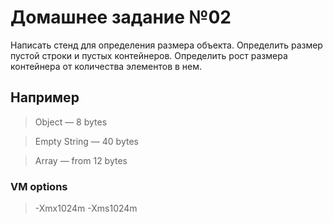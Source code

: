 # Домашнее задание №02

Написать стенд для определения размера объекта. Определить размер пустой строки и пустых контейнеров. Определить рост размера контейнера от количества элементов в нем.

## Например
> Object — 8 bytes

> Empty String — 40 bytes

> Array — from 12 bytes

### VM options
> -Xmx1024m -Xms1024m
